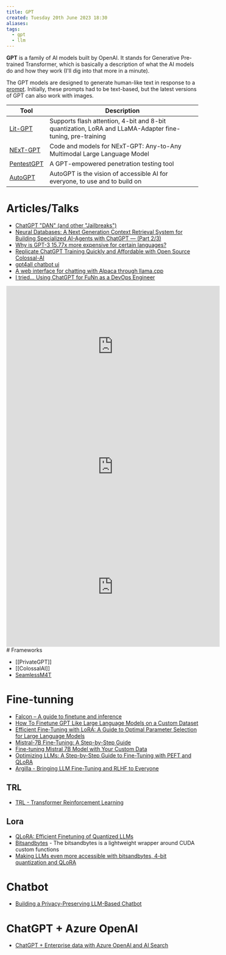 ```yaml
---
title: GPT
created: Tuesday 20th June 2023 18:30
aliases: 
tags:
  - gpt
  - llm
---
```

**GPT** is a family of AI models built by OpenAI. It stands for Generative Pre-trained Transformer, which is basically a description of what the AI models do and how they work (I'll dig into that more in a minute).

The GPT models are designed to generate human-like text in response to a [prompt](https://zapier.com/blog/gpt-prompt/). Initially, these prompts had to be text-based, but the latest versions of GPT can also work with images.

| Tool                                                       | Description                                                                                              |
| ---------------------------------------------------------- | -------------------------------------------------------------------------------------------------------- |
| [Lit-GPT](https://github.com/Lightning-AI/lit-gpt)         | Supports flash attention, 4-bit and 8-bit quantization, LoRA and LLaMA-Adapter fine-tuning, pre-training |
| [NExT-GPT](https://github.com/NExT-GPT/NExT-GPT)           | Code and models for NExT-GPT: Any-to-Any Multimodal Large Language Model                                 |
| [PentestGPT](https://github.com/GreyDGL/PentestGPT)        | A GPT-empowered penetration testing tool                                                                 |
| [AutoGPT](https://github.com/Significant-Gravitas/AutoGPT) | AutoGPT is the vision of accessible AI for everyone, to use and to build on                              |

# Articles/Talks

- [ChatGPT "DAN" (and other "Jailbreaks")](https://github.com/0xk1h0/ChatGPT_DAN?ref=blog.seclify.com)
- [Neural Databases: A Next Generation Context Retrieval System for Building Specialized AI-Agents with ChatGPT — (Part 2/3)](https://medium.com/thirdai-blog/neural-database-next-generation-context-retrieval-system-for-building-specialized-ai-agents-with-861ffa0516e7)
- [Why is GPT-3 15.77x more expensive for certain languages?](https://denyslinkov.medium.com/why-is-gpt-3-15-77x-more-expensive-for-certain-languages-2b19a4adc4bc)
- [Replicate ChatGPT Training Quickly and Affordable with Open Source Colossal-AI](https://www.hpc-ai.tech/blog/colossal-ai-chatgpt)
- [gpt4all chatbot ui](https://github.com/nomic-ai/gpt4all-ui)
- [A web interface for chatting with Alpaca through llama.cpp](https://github.com/nsarrazin/serge)
- [I tried… Using ChatGPT for FuNn as a DevOps Engineer](https://ghumare64.medium.com/i-tried-using-chatgpt-for-funn-as-a-devops-engineer-8239313269d4)

<iframe width="560" height="315" src="https://www.youtube.com/embed/6K1lyyzpxtk?si=1DGB5dUijjRROOgI" title="YouTube video player" frameborder="0" allow="accelerometer; autoplay; clipboard-write; encrypted-media; gyroscope; picture-in-picture; web-share" referrerpolicy="strict-origin-when-cross-origin" allowfullscreen></iframe>

<iframe width="560" height="315" src="https://www.youtube.com/embed/zcMQXID447s?si=WHu5ZlfBrqXOOOaq" title="YouTube video player" frameborder="0" allow="accelerometer; autoplay; clipboard-write; encrypted-media; gyroscope; picture-in-picture; web-share" referrerpolicy="strict-origin-when-cross-origin" allowfullscreen></iframe>

<iframe width="560" height="315" src="https://www.youtube.com/embed/pov3pLFMOPY?si=Hz6GzaVBR2n_X4rw" title="YouTube video player" frameborder="0" allow="accelerometer; autoplay; clipboard-write; encrypted-media; gyroscope; picture-in-picture; web-share" referrerpolicy="strict-origin-when-cross-origin" allowfullscreen></iframe>
# Frameworks

- [[PrivateGPT]]
- [[ColossalAI]]
- [SeamlessM4T](https://github.com/facebookresearch/seamless_communication)
# Fine-tunning

- [Falcon – A guide to finetune and inference](https://lightning.ai/blog/falcon-a-guide-to-finetune-and-inference/)
- [How To Finetune GPT Like Large Language Models on a Custom Dataset](https://lightning.ai/blog/how-to-finetune-gpt-like-large-language-models-on-a-custom-dataset/)
- [Efficient Fine-Tuning with LoRA: A Guide to Optimal Parameter Selection for Large Language Models](https://www.databricks.com/blog/efficient-fine-tuning-lora-guide-llms)
- [Mistral-7B Fine-Tuning: A Step-by-Step Guide](https://gathnex.medium.com/mistral-7b-fine-tuning-a-step-by-step-guide-52122cdbeca8)
- [Fine-tuning Mistral 7B Model with Your Custom Data](https://python.plainenglish.io/intruct-fine-tuning-mistral-7b-model-with-your-custom-data-7eb22921a483)
- [Optimizing LLMs: A Step-by-Step Guide to Fine-Tuning with PEFT and QLoRA](https://blog.lancedb.com/optimizing-llms-a-step-by-step-guide-to-fine-tuning-with-peft-and-qlora-22eddd13d25b)
- [Argilla - Bringing LLM Fine-Tuning and RLHF to Everyone](https://argilla.io/blog/argilla-for-llms/)

## TRL

- [TRL - Transformer Reinforcement Learning](https://github.com/huggingface/trl#trl---transformer-reinforcement-learning)

## Lora

- [QLoRA: Efficient Finetuning of Quantized LLMs](https://github.com/artidoro/qlora)
- [Bitsandbytes](https://github.com/TimDettmers/bitsandbytes) - The bitsandbytes is a lightweight wrapper around CUDA custom functions
- [Making LLMs even more accessible with bitsandbytes, 4-bit quantization and QLoRA](https://huggingface.co/blog/4bit-transformers-bitsandbytes)

# Chatbot

- [Building a Privacy-Preserving LLM-Based Chatbot](https://medium.com/snowflake/building-a-privacy-preserving-llm-based-chatbot-33b92aa6c3d2)

# ChatGPT + Azure OpenAI

- [ChatGPT + Enterprise data with Azure OpenAI and AI Search](https://github.com/Azure-Samples/azure-search-openai-demo)